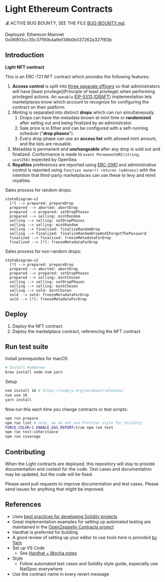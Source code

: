 # Light Ethereum Contracts

:moneybag: ACTIVE BUG BOUNTY, SEE THE FILE [BUG-BOUNTY.md](BUG-BOUNTY.md).

Deployed: Ethereum Mainnet 0x06903cc35c37f90b4a9ef38b0b037262a327f83b

## Introduction

**Light NFT contract**

This is an ERC-721 NFT contract which provides the following features:

1. **Access control** is split into [three separate officers](contracts/ThreeChiefOfficers.sol) so that administrators will have [least privilege](Principle of least privilege) when performing privileged actions. An `ownable` [EIP-5313 (DRAFT)](https://github.com/ethereum/EIPs/pull/5313) implementation lets marketplaces know which account to recognize for configuring the contract on their platform.
2. Minting is separated into distinct **drops** which can run simultaneously.
   1. Drops can have the metadata known at mint time or **randomized** after selling out and being finalized by an administrator.
   2. Sale price is in Ether and can be configured with a self-running schedule ("**drop phases**").
   3. Every drop phase can use an **access list** with allowed mint amount, and the lists are reusable.
3. Metadata is permanent and **unchangeable** after any drop is sold out and finalized. Conformance is made to `event PermanentURI(string, uint256)` expected by OpenSea.
4. **Royalties** preferences are reported using [ERC-2981](https://eips.ethereum.org/EIPS/eip-2981) and administrative control is reported using `function owner() returns (address)` with the intention that third-party marketplaces can use these to levy and remit royalties.

Sales process for random drops:

```mermaid
stateDiagram-v2
  [*] --> prepared: prepareDrop
  prepared --> aborted: abortDrop
  prepared --> prepared: setDropPhases
  prepared --> selling: mintRandom
  selling --> selling: setDropPhases
  selling --> selling: mintRandom
  selling --> finalized: finalizeRandomDrop
  selling --> finalized: finalizeRandomDropAndIForgotThePassword
  finalized --> finalized: freezeMetadataForDrop
  finalized --> [*]: freezeMetadataForDrop
```

Sales process for non-random drops:

```mermaid
stateDiagram-v2
  [*] --> prepared: prepareDrop
  prepared --> aborted: abortDrop
  prepared --> prepared: setDropPhases
  prepared --> selling: mintChosen
  selling --> selling: setDropPhases
  selling --> selling: mintChosen
  selling --> sold: mintChosen
  sold --> sold: freezeMetadataForDrop
  sold --> [*]: freezeMetadataForDrop
```

## Deploy

1. Deploy the NFT contract
2. Deploy the marketplace contract, referencing the NFT contract

## Run test suite

Install prerequisites for macOS

```sh
# Install Homebrew
brew install node nvm yarn
```

Setup

```sh
nvm install 16 # https://nodejs.org/en/about/releases/
nvm use 16
yarn install
```

Now run this each time you change contracts or test scripts:

```sh
npm run prepare
npm run lint # note, we do not use Prettier style for Solidity
FORCE_COLOR=1 ENABLE_GAS_REPORT=true npm run test
npm run test:inheritance
npm run coverage
```

## Contributing

When the Light contracts are deployed, this repository will stay to provide documentation and context for the code. Test cases and documentation may be updated, but the code will be fixed.

Please send pull requests to improve documentation and test cases. Please send issues for anything that might be improved.

## References

- Uses [best practices for developing Solidity projects](https://github.com/fulldecent/solidity-template)
- Great implementation examples for setting up automated testing are maintained in the [OpenZeppelin Contracts project](https://github.com/OpenZeppelin/openzeppelin-contracts)
- Hardhat is preferred for building
- A good review of setting up your editor to use tools here is provided [by Yarn](https://yarnpkg.com/getting-started/editor-sdks)
- Set up VS Code
  - See [Hardhat + Mocha notes](https://hardhat.org/guides/vscode-tests.html)
- Style
  - Follow automated test cases and Solidity style guide, especially use NatSpec everywhere
- Use the contract name in every revert message
